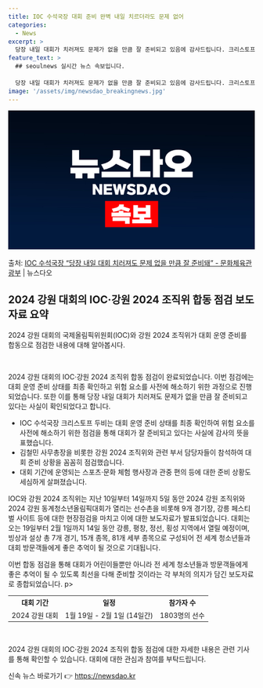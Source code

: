 ```yaml
---
title: IOC 수석국장 대회 준비 완벽 내일 치르더라도 문제 없어
categories:
  - News
excerpt: >
  당장 내일 대회가 치러져도 문제가 없을 만큼 잘 준비되고 있음에 감사드립니다. 크리스토프 두비 IOC 수석국…
feature_text: >
  ## seoulnews 실시간 뉴스 속보입니다.

  당장 내일 대회가 치러져도 문제가 없을 만큼 잘 준비되고 있음에 감사드립니다. 크리스토프 두비 IOC 수석국…
image: '/assets/img/newsdao_breakingnews.jpg'
---
```


![뉴스다오 속보](/assets/img/newsdao_breakingnews.jpg)

<p>출처: <a href="https://newsdao.kr/3010" rel="dofollow">IOC 수석국장 “당장 내일 대회 치러져도 문제 없을 만큼 잘 준비돼” - 문화체육관광부</a> | 뉴스다오</p>

<h2 data-ke-size="size26">2024 강원 대회의 IOC·강원 2024 조직위 합동 점검 보도자료 요약</h2>
2024 강원 대회의 국제올림픽위원회(IOC)와 강원 2024 조직위가 대회 운영 준비를 합동으로 점검한 내용에 대해 알아봅시다.

<p data-ke-size="size16">&nbsp;</p>

2024 강원 대회의 IOC·강원 2024 조직위 합동 점검이 완료되었습니다. 이번 점검에는 대회 운영 준비 상태를 최종 확인하고 위험 요소를 사전에 해소하기 위한 과정으로 진행되었습니다. 또한 이를 통해 당장 내일 대회가 치러져도 문제가 없을 만큼 잘 준비되고 있다는 사실이 확인되었다고 합니다.

<ul>
<li>IOC 수석국장 크리스토프 두비는 대회 운영 준비 상태를 최종 확인하여 위험 요소를 사전에 해소하기 위한 점검을 통해 대회가 잘 준비되고 있다는 사실에 감사의 뜻을 표했습니다.</li>
<li>김철민 사무총장을 비롯한 강원 2024 조직위와 관련 부서 담당자들이 참석하여 대회 준비 상황을 꼼꼼히 점검했습니다.</li>
<li>대회 기간에 운영되는 스포츠·문화 체험 행사장과 관중 편의 등에 대한 준비 상황도 세심하게 살펴졌습니다.</li>
</ul>

IOC와 강원 2024 조직위는 지난 10일부터 14일까지 5일 동안 2024 강원 조직위와 2024 강원 동계청소년올림픽대회가 열리는 선수촌을 비롯해 9개 경기장, 강릉 페스티벌 사이트 등에 대한 현장점검을 마치고 이에 대한 보도자료가 발표되었습니다. 대회는 오는 19일부터 2월 1일까지 14일 동안 강릉, 평창, 정선, 횡성 지역에서 열릴 예정이며, 빙상과 설상 총 7개 경기, 15개 종목, 81개 세부 종목으로 구성되어 전 세계 청소년들과 대회 방문객들에게 좋은 추억이 될 것으로 기대됩니다.

이번 합동 점검을 통해 대회가 어린이들뿐만 아니라 전 세계 청소년들과 방문객들에게 좋은 추억이 될 수 있도록 최선을 다해 준비할 것이라는 각 부처의 의지가 담긴 보도자료로 종합되었습니다.  p>


<table>
  <tr>
    <th>대회 기간</th>
    <th>일정</th>
    <th>참가자 수</th>
  </tr>
  <tr>
    <td>2024 강원 대회</td>
    <td>1월 19일 - 2월 1일 (14일간)</td>
    <td>1803명의 선수</td>
  </tr>
</table>

<p data-ke-size="size16">&nbsp;</p>

2024 강원 대회의 IOC·강원 2024 조직위 합동 점검에 대한 자세한 내용은 관련 기사를 통해 확인할 수 있습니다. 대회에 대한 관심과 참여를 부탁드립니다. 

신속 뉴스 바로가기 👉 <a href="https://newsdao.kr" rel="dofollow">https://newsdao.kr</a>



